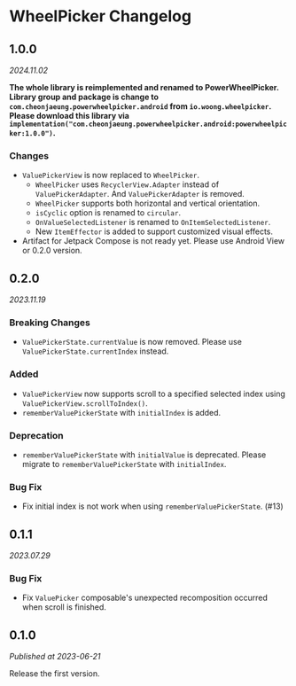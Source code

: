 # WheelPicker Changelog

## 1.0.0

_2024.11.02_

**The whole library is reimplemented and renamed to PowerWheelPicker.**
**Library group and package is change to `com.cheonjaeung.powerwheelpicker.android` from `io.woong.wheelpicker`.**
**Please download this library via `implementation("com.cheonjaeung.powerwheelpicker.android:powerwheelpicker:1.0.0")`.**

### Changes

- `ValuePickerView` is now replaced to `WheelPicker`.
    - `WheelPicker` uses `RecyclerView.Adapter` instead of `ValuePickerAdapter`. And `ValuePickerAdapter` is removed.
    - `WheelPicker` supports both horizontal and vertical orientation.
    - `isCyclic` option is renamed to `circular`.
    - `OnValueSelectedListener` is renamed to `OnItemSelectedListener`.
    - New `ItemEffector` is added to support customized visual effects.
- Artifact for Jetpack Compose is not ready yet. Please use Android View or 0.2.0 version.

## 0.2.0

_2023.11.19_

### Breaking Changes

- `ValuePickerState.currentValue` is now removed. Please use `ValuePickerState.currentIndex` instead.

### Added

- `ValuePickerView` now supports scroll to a specified selected index using `ValuePickerView.scrollToIndex()`.
- `rememberValuePickerState` with `initialIndex` is added.

### Deprecation

- `rememberValuePickerState` with `initialValue` is deprecated. Please migrate to `rememberValuePickerState` with `initialIndex`.

### Bug Fix

- Fix initial index is not work when using `rememberValuePickerState`. (#13)

## 0.1.1

_2023.07.29_

### Bug Fix

- Fix `ValuePicker` composable's unexpected recomposition occurred when scroll is finished.

## 0.1.0

_Published at 2023-06-21_

Release the first version.
